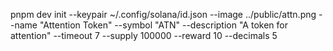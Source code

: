 pnpm dev init --keypair ~/.config/solana/id.json --image ../public/attn.png --name "Attention Token" --symbol "ATN" --description "A token for attention" --timeout 7 --supply 100000 --reward 10 --decimals 5